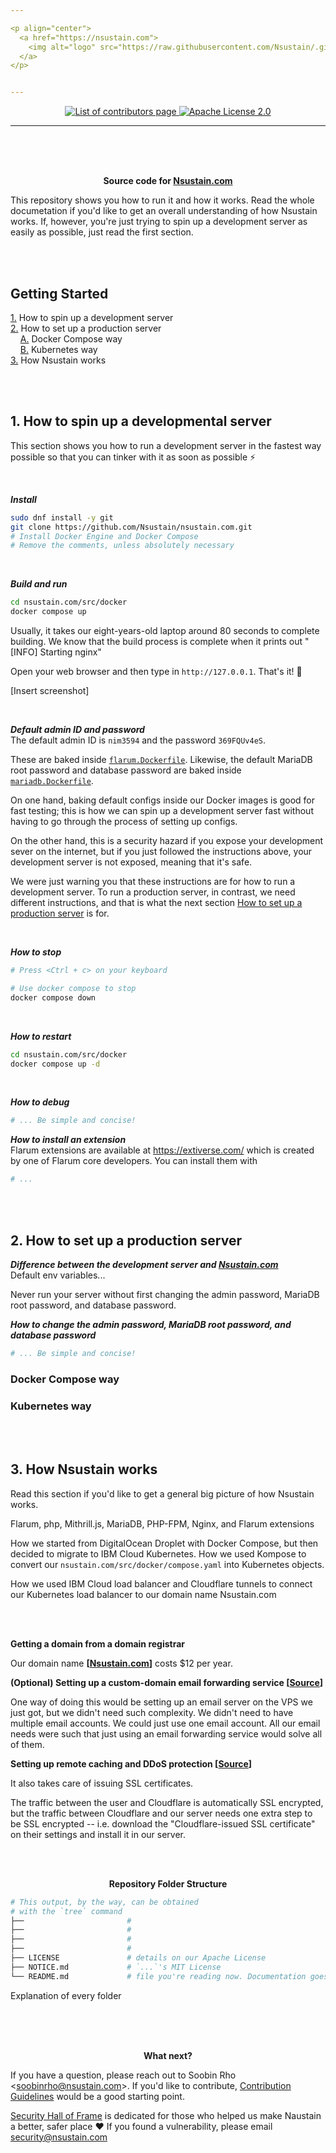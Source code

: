 ```yaml
---

<p align="center">
  <a href="https://nsustain.com">
    <img alt="logo" src="https://raw.githubusercontent.com/Nsustain/.github/main/logo/logo-github.png" width="350">
  </a>
</p>


---
```


<p align="center">
  <a href="https://github.com/Nsustain/nsustain.com/graphs/contributors">
    <img alt="List of contributors page" src="https://img.shields.io/github/contributors/Nsustain/nsustain.com">
  </a>
  <a href="https://github.com/Nsustain/nsustain.com/blob/main/LICENSE">
    <img alt="Apache License 2.0" src="https://user-images.githubusercontent.com/19341857/184765929-fec61d10-d714-488e-94c7-153e00070a2d.svg">
  </a>
</p>

---

<br>
<br>
<br>

<p align="center">
  <b>
    Source code for
    <a href="https://nsustain.com">Nsustain.com</a>
  </b>
</p>

This repository shows you how to run it and
how it works. Read the whole documetation
if you'd like to get an overall understanding of
how Nsustain works. If, however, you're just trying
to spin up a development server as easily as possible,
just read the first section.

<br>
<br>

## Getting Started
[1.](#1-how-to-spin-up-a-developmental-server) How to spin up a development server<br>
[2.](#2-how-to-set-up-a-production-server) How to set up a production server<br>
&#160;&#160;&#160;&#160;[A.](#docker-compose-way) Docker Compose way<br>
&#160;&#160;&#160;&#160;[B.](#kubernetes-way) Kubernetes way<br>
[3.](#3-how-nsustain-works) How Nsustain works

<br>
<br>

## 1. How to spin up a developmental server

This section shows you how to run a development server
in the fastest way possible so that you
can tinker with it as soon as possible ⚡

<br>

***Install***<br>
```bash
sudo dnf install -y git
git clone https://github.com/Nsustain/nsustain.com.git
# Install Docker Engine and Docker Compose
# Remove the comments, unless absolutely necessary
```

<br>

***Build and run***<br>
```bash
cd nsustain.com/src/docker
docker compose up
```

Usually, it takes our eight-years-old laptop
around 80 seconds to complete building.
We know that the build process is complete
when it prints out "[INFO] Starting nginx"

Open your web browser and then type in
`http://127.0.0.1`. That's it! 🥳

[Insert screenshot]

<br>

***Default admin ID and password***<br>
The default admin ID is `nim3594` and
the password `369FQUv4eS`.

These are baked inside
[`flarum.Dockerfile`](https://github.com/Nsustain/nsustain.com/blob/main/src/docker/flarum.Dockerfile).
Likewise, the default MariaDB root password
and database password are baked inside
[`mariadb.Dockerfile`](https://github.com/Nsustain/nsustain.com/blob/main/src/docker/mariadb.Dockerfile).
 
On one hand, baking default configs inside
our Docker images is good for fast testing;
this is how we can spin up a development server
fast without having to go through the process of
setting up configs.

On the other hand, this is a security hazard
if you expose your development sever
on the internet, but if you just followed
the instructions above, your development
server is not exposed, meaning that it's safe.

We were just warning you that these instructions
are for how to run a development server.
To run a production server, in contrast,
we need different instructions, and that is
what the next section
[How to set up a production server](#2-how-to-set-up-a-production-server)
is for.

<br>

***How to stop***<br>
```bash
# Press <Ctrl + c> on your keyboard

# Use docker compose to stop
docker compose down
```

<br>

***How to restart***<br>
```bash
cd nsustain.com/src/docker
docker compose up -d
```

<br>

***How to debug***<br>
```bash
# ... Be simple and concise!
```

***How to install an extension***<br>
Flarum extensions are available at
https://extiverse.com/ which is created by
one of Flarum core developers.
You can install them with
```bash
# ...
```

<br>
<br>

## 2. How to set up a production server

***Difference between the development server and [Nsustain.com](https://nsustain.com)***<br>
Default env variables...

Never run your server without
first changing the admin password,
MariaDB root password, and database password.

***How to change the admin password, MariaDB root password, and database password***<br>
```bash
# ... Be simple and concise!
```

### Docker Compose way

### Kubernetes way

<br>
<br>

## 3. How Nsustain works

Read this section if you'd like to get a
general big picture of how Nsustain works.

Flarum, php, Mithrill.js,
MariaDB, PHP-FPM, Nginx, and
Flarum extensions

How we started from DigitalOcean
Droplet with Docker Compose, but then
decided to migrate to IBM Cloud
Kubernetes. How we used Kompose to
convert our 
`nsustain.com/src/docker/compose.yaml`
into Kubernetes objects.

How we used IBM Cloud load balancer and
Cloudflare tunnels to connect our Kubernetes
load balancer to our domain name Nsustain.com

<br>
<br>

<!--

We run Nsustain on Kubernetes, but
you can slow run Nsustain on
Docker Compose. If your host is
a single computer, then
Docker Compose is better suited.
If you want to use two or more
hosts, then run on Kubernetes.

# ----------------
# October 24, 2022
1. How to spin up a development server
2. How to host your production server

2.1 if you're using only one server host:
Docker Compose Method
General description of this method

2.2 if you're using two or more servet hosts:
Kubernetes Method
Describe what this method looks like and
my personal explanation of this method

3. How we deploy [Nsustain.com](https://Nsustain.com)
We got the domain name nsustain.com from Google Domains.
When we first started, we hosted on a DigitalOcean droplet:
 - Ubuntu 22.04 (LTS) x64, 1 vCPU, 1GB RAM, 10GB SSD ($6 per month)
 - Backups service on ($1.2 per month)

Since ... We then migrated to IBM Cloud Kubernetes because ...
 - Two worker nodes, each containing 2 vCPU, 4GB RAM, and 125GB SSD ($166 per month but first for the first month because of the $200 sign-ups credit)

*. Explanation on how it works
 - where does it begin and where does it end
 - folder structure and how everything works with each other
# ----------------

1.1 ...
### Install Docker
Source: https://docs.docker.com/compose/install/linux/#install-using-the-repository

We use Fedora Linux. If you're using any other opearting system,
Docker installation guide for outher operating systems is at
https://docs.docker.com/compose/install/linux/#install-using-the-repository
sudo dnf -y install dnf-plugins-core
sudo dnf config-manager \
         --add-repo \
         https://download.docker.com/linux/fedora/docker-ce.repo

1. 2 if you're setting up SSL:


# Run a shell inside the docker container
docker compose exec -it flarum sh

# Run certbot. It automatically generates a certificate for you
certbot

# Change flarum setting
cd /var/www/html/flarum
vim config.php
<Change 'uri' => 'http://nsustain.com' to 'uri' => 'https://nsustain.com'>
<Ctrl + d in order to log out of the docker exec session>
cd /nsustain.com/src/docker
vim .envflarum
<Change FORUM_URL="http://nsustain.com" => FORUM_URL="https://nsustain.com">

# Reset flarum
php flarum cache:clear
php flarum assets:publish

How to renew the certificate:
https://eff-certbot.readthedocs.io/en/stable/using.html#renewing-certificates


1.1.2 How to add Flarum extension
cd nsustain.com/src/docker
docker compose exec -it flarum sh
composer require fof/sitemap
-->




**Getting a domain from a domain registrar**<br>

Our domain name
**[[Nsustain.com](nsustain.com)]**
costs $12 per year.

**(Optional) Setting up a custom-domain email forwarding service
[[Source](https://forwardemail.net/en/faq#how-do-i-get-started-and-set-up-email-forwarding)]**<br>

One way of doing this would be setting up an
email server on the VPS we just got, but
we didn't need such complexity. We didn't
need to have multiple email accounts.
We could just use one email account.
All our email needs were such that just using an email
forwarding service would solve all of them.

**Setting up remote caching and DDoS protection
[[Source](https://blog.prutser.net/2021/01/20/how-to-securely-self-host-a-website-or-web-app/)]**

It also takes care of issuing SSL certificates.

The traffic between the user and Cloudflare
is automatically SSL encrypted, but the traffic
between Cloudflare and our server needs one
extra step to be SSL encrypted -- i.e.
download the "Cloudflare-issued SSL certificate"
on their settings and install it in our server.

<br>
<br>

<p align="center">
  <b>Repository Folder Structure</b>
</p>

```bash
# This output, by the way, can be obtained
# with the `tree` command
├──                       #
├──                       #
├──                       #
├──                       #
├── LICENSE               # details on our Apache License
├── NOTICE.md             # `...`'s MIT License
└── README.md             # file you're reading now. Documentation goes here
```

Explanation of every folder

<br>
<br>
<br>

<p align="center">
  <b>What next?</b>
</p>

If you have a question, please reach out
to Soobin Rho &lt;soobinrho@nsustain.com&gt;.
If you'd like to contribute,
[Contribution Guidelines](https://github.com/Nsustain/nsustain.com/blob/main/.github/CONTRIBUTING.md)
would be a good starting point.

[Security Hall of Frame](./HALL-OF-FRAME.md)
is dedicated for those who helped us
make Naustain a better, safer place ❤️
If you found a vulnerability,
please email security@nsustain.com

<br>
<br>
<br>

<!-- Summary example
<details>
<summary>lsp finder</summary>

<div align='center'>
<img
src="https://user-images.githubusercontent.com/41671631/181253960-cef49f9d-db8b-4b04-92d8-cb6322749414.png" />
</div>
</details>
-->
